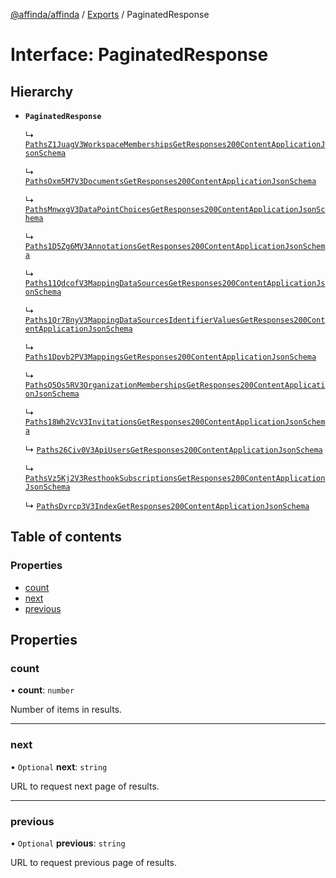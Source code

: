 [@affinda/affinda](../README.md) / [Exports](../modules.md) / PaginatedResponse

# Interface: PaginatedResponse

## Hierarchy

- **`PaginatedResponse`**

  ↳ [`PathsZ1JuagV3WorkspaceMembershipsGetResponses200ContentApplicationJsonSchema`](PathsZ1JuagV3WorkspaceMembershipsGetResponses200ContentApplicationJsonSchema.md)

  ↳ [`PathsOxm5M7V3DocumentsGetResponses200ContentApplicationJsonSchema`](PathsOxm5M7V3DocumentsGetResponses200ContentApplicationJsonSchema.md)

  ↳ [`PathsMnwxgV3DataPointChoicesGetResponses200ContentApplicationJsonSchema`](PathsMnwxgV3DataPointChoicesGetResponses200ContentApplicationJsonSchema.md)

  ↳ [`Paths1D5Zg6MV3AnnotationsGetResponses200ContentApplicationJsonSchema`](Paths1D5Zg6MV3AnnotationsGetResponses200ContentApplicationJsonSchema.md)

  ↳ [`Paths11QdcofV3MappingDataSourcesGetResponses200ContentApplicationJsonSchema`](Paths11QdcofV3MappingDataSourcesGetResponses200ContentApplicationJsonSchema.md)

  ↳ [`Paths1Qr7BnyV3MappingDataSourcesIdentifierValuesGetResponses200ContentApplicationJsonSchema`](Paths1Qr7BnyV3MappingDataSourcesIdentifierValuesGetResponses200ContentApplicationJsonSchema.md)

  ↳ [`Paths1Dpvb2PV3MappingsGetResponses200ContentApplicationJsonSchema`](Paths1Dpvb2PV3MappingsGetResponses200ContentApplicationJsonSchema.md)

  ↳ [`PathsQ5Os5RV3OrganizationMembershipsGetResponses200ContentApplicationJsonSchema`](PathsQ5Os5RV3OrganizationMembershipsGetResponses200ContentApplicationJsonSchema.md)

  ↳ [`Paths18Wh2VcV3InvitationsGetResponses200ContentApplicationJsonSchema`](Paths18Wh2VcV3InvitationsGetResponses200ContentApplicationJsonSchema.md)

  ↳ [`Paths26Civ0V3ApiUsersGetResponses200ContentApplicationJsonSchema`](Paths26Civ0V3ApiUsersGetResponses200ContentApplicationJsonSchema.md)

  ↳ [`PathsVz5Kj2V3ResthookSubscriptionsGetResponses200ContentApplicationJsonSchema`](PathsVz5Kj2V3ResthookSubscriptionsGetResponses200ContentApplicationJsonSchema.md)

  ↳ [`PathsDvrcp3V3IndexGetResponses200ContentApplicationJsonSchema`](PathsDvrcp3V3IndexGetResponses200ContentApplicationJsonSchema.md)

## Table of contents

### Properties

- [count](PaginatedResponse.md#count)
- [next](PaginatedResponse.md#next)
- [previous](PaginatedResponse.md#previous)

## Properties

### count

• **count**: `number`

Number of items in results.

___

### next

• `Optional` **next**: `string`

URL to request next page of results.

___

### previous

• `Optional` **previous**: `string`

URL to request previous page of results.
